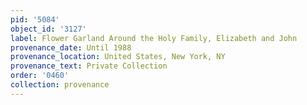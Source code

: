 ```yaml
---
pid: '5084'
object_id: '3127'
label: Flower Garland Around the Holy Family, Elizabeth and John
provenance_date: Until 1988
provenance_location: United States, New York, NY
provenance_text: Private Collection
order: '0460'
collection: provenance
---
```

